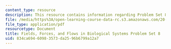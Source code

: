 ```yaml
---
content_type: resource
description: This resource contains information regarding Problem Set 8.
file: /media/https%3A/open-learning-course-data-rc.s3.amazonaws.com/20-430j-fields-forces-and-flows-in-biological-systems-fall-2015/834ca69460983573da2596b6799a12a7_MIT20_430JF15_PS8_NotGrad.pdf
file_type: application/pdf
resourcetype: Document
title: Fields, Forces, and Flows in Biological Systems Problem Set 8
uid: 834ca694-6098-3573-da25-96b6799a12a7
---
```

